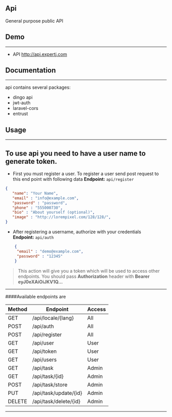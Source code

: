 ## Api
General purpose public API

## Demo
---- 
- API http://api.expertj.com

## Documentation
----
api contains several packages:
- dingo api
- jwt-auth
- laravel-cors
- entrust

## Usage 
---
To use api you need to have a user name to generate token.
---
- First you must register a user. To register a user
 send post request to this end point with following data 
 **Endpoint:** `api/register`
 
 ```json
{
    "name": "Your Name",
    "email" : "info@example.com",
    "password" : "password",
    "phone" : "555000730",
    "bio" : "About yourself (optional)",
    "image" : "http://lorempixel.com/128/128/",        
}
 ```
 - After registering a username, authorize with your credentials  
 **Endpoint:** `api/auth`
```json
    {
     "email" : "demo@example.com",
     "password" : "12345"
    }
```
 > This action will give you a token which will be used to access other endpoints.
 > You should pass **Authorization** header with **Bearer eyJ0eXAiOiJKV1Q...**
 
---

####Available endpoints are 
 
  Method         | Endpoint                |  Access
  -------------  | -------------           |  -----
  GET            | /api/locale/{lang}      |   All   
  POST           | /api/auth               |   All
  POST           | /api/register           |   All
  GET            | /api/user               |   User
  GET            | /api/token              |   User
  GET            | /api/users              |   User
  GET            | /api/task               |   Admin
  GET            | /api/task/{id}          |   Admin
  POST           | /api/task/store         |   Admin
  PUT            | /api/task/update/{id}   |   Admin
  DELETE         | /api/task/delete/{id}   |   Admin

---